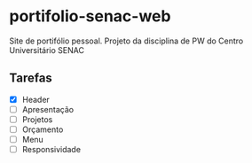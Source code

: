 # portifolio-senac-web
Site de portifólio pessoal. Projeto da disciplina de PW do Centro Universitário SENAC

## Tarefas

- [x] Header
- [ ] Apresentação
- [ ] Projetos
- [ ] Orçamento
- [ ] Menu
- [ ] Responsividade
